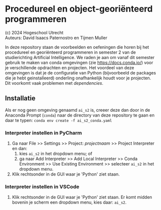 # Procedureel en object-georiënteerd programmeren


(c) 2024 Hogeschool Utrecht<br>
Auteurs: David Isaacs Paternostro en Tijmen Muller


In deze repository staan de voorbeelden en oefeningen die horen bij het procedureel en
georiënteerd programmeren in semester 2 van de studierichting Artificial Intelligence. We
raden je aan om vanaf dit semester gebruik te maken van conda omgevingen (zie
https://docs.conda.io/) voor je verschillende
opdrachten en projecten. Het voordeel van deze omgevingen is dat je de configuratie van
Python (bijvoorbeeld de packages die je hebt geinstalleerd) onderling onafhankelijk houdt
voor je projecten. Dit voorkomt vaak problemen met _dependencies_.


## Installatie

Als er nog geen omgeving genaamd `ai_s2` is, creeer deze dan door in de Anaconda
Prompt (`conda`) naar de directory van deze repository te gaan en daar te typen:
```conda env create -f ai_s2_conda.yaml```

### Interpreter instellen in PyCharm

1. Ga naar File >> Settings >> Project: _projectnaam_ >> Project Interpreter en dan:
   1. kies `ai_s2` in het dropdown menu; of
   2. ga naar Add Interpreter >> Add Local Interpreter >> Conda Environment >>
      Use Existing Environment >> selecteer `ai_s2` in het dropdown menu.
2. Klik rechtsonder in de GUI waar je 'Python' ziet staan.

### Interpreter instellen in VSCode

1. Klik rechtsonder in de GUI waar je 'Python' ziet staan. Er komt midden bovenin je
   scherm een dropdown menu, kies daar: `ai_s2`.
